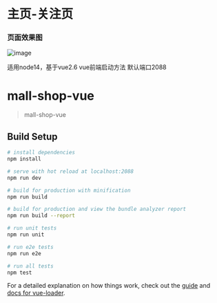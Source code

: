 # 主页-关注页

### 页面效果图

![image](https://user-images.githubusercontent.com/45302883/184674446-34aebb2a-9978-48ce-bbcb-d56bb9b09f29.png)



适用node14，基于vue2.6
vue前端启动方法
默认端口2088

# mall-shop-vue

> mall-shop-vue

## Build Setup

``` bash
# install dependencies
npm install

# serve with hot reload at localhost:2088
npm run dev

# build for production with minification
npm run build

# build for production and view the bundle analyzer report
npm run build --report

# run unit tests
npm run unit

# run e2e tests
npm run e2e

# run all tests
npm test
```

For a detailed explanation on how things work, check out the [guide](http://vuejs-templates.github.io/webpack/) and [docs for vue-loader](http://vuejs.github.io/vue-loader).
